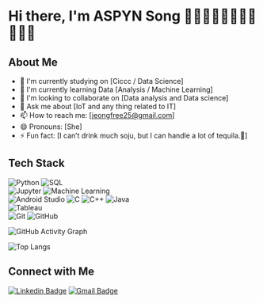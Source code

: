 # Hi there, I'm ASPYN Song 💚🎄🔫🍀🐍🌿🥑🐢🥝🧤🐲

## About Me

- 🔭 I'm currently studying on [Ciccc / Data Science] 
- 🌱 I'm currently learning Data [Analysis / Machine Learning]
- 👯 I'm looking to collaborate on [Data analysis and Data science]
- 💬 Ask me about [IoT and any thing related to IT]
- 📫 How to reach me: [jeongfree25@gmail.com]
- 😄 Pronouns: [She]
- ⚡ Fun fact: [I can’t drink much soju, but I can handle a lot of tequila.🤪]

## Tech Stack
![Python](https://img.shields.io/badge/-Python-black?style=flat-square&logo=Python) 
![SQL](https://img.shields.io/badge/SQL-4479A1?style=flat&logo=postgresql&logoColor=white)  
![Jupyter](https://img.shields.io/badge/Jupyter-F37626?style=flat-square&logo=Jupyter&logoColor=white)
![Machine Learning](https://img.shields.io/badge/Machine%20Learning-FF6F00?style=flat-square&logo=tensorflow&logoColor=white)  
![Android Studio](https://img.shields.io/badge/Android%20Studio-3DDC84?style=flat-square&logo=android-studio&logoColor=white)
![C](https://img.shields.io/badge/C-A8B9CC?style=flat&logo=c&logoColor=white) 
![C++](https://img.shields.io/badge/C++-00599C?style=flat&logo=c%2B%2B&logoColor=white) 
![Java](https://img.shields.io/badge/Java-007396?style=flat&logo=java&logoColor=white)  
![Tableau](https://img.shields.io/badge/Tableau-E97627?style=flat&logo=tableau&logoColor=white)  
![Git](https://img.shields.io/badge/-Git-black?style=flat-square&logo=git) 
![GitHub](https://img.shields.io/badge/-GitHub-181717?style=flat-square&logo=github)

![GitHub Activity Graph](https://github-readme-activity-graph.vercel.app/graph?username=Aspyn25&theme=react-dark)

![Top Langs](https://github-readme-stats.vercel.app/api/top-langs/?username=Aspyn25&layout=compact&theme=radical)

## Connect with Me
[![Linkedin Badge](https://img.shields.io/badge/-LinkedIn-blue?style=flat-square&logo=Linkedin&logoColor=white&link=https://www.linkedin.com/in/aspyn25)](https://www.linkedin.com/in/aspyn25)
[![Gmail Badge](https://img.shields.io/badge/-Gmail-d14836?style=flat-square&logo=Gmail&logoColor=white&link=mailto:jeongfree25@gmaail.com)](mailto:jeongfree25@gmail.com)
